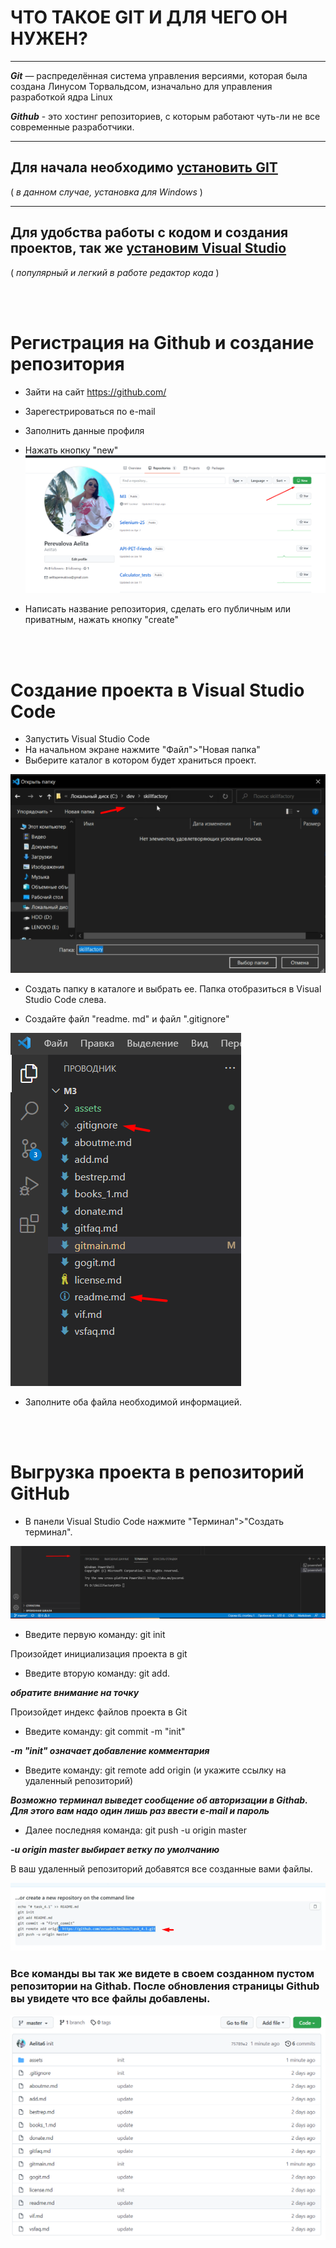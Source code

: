 # ЧТО ТАКОЕ GIT И ДЛЯ ЧЕГО ОН НУЖЕН?

---

***Git*** — распределённая система управления версиями, которая была создана Линусом Торвальдсом, изначально для управления разработкой ядра Linux


***Github*** - это хостинг репозиториев, с которым работают чуть-ли не все современные разработчики.

---

## Для начала необходимо [установить GIT](./gitfaq.md) 

 ( *в данном случае, установка для Windows* )

---

## Для удобства работы с кодом и создания проектов, так же [установим Visual Studio](./vsfaq)

( *популярный и легкий в работе редактор кода* )

<br />
<br /> 


# Регистрация на Github и создание репозитория

* Зайти на сайт https://github.com/
* Зарегестрироваться по e-mail
* Заполнить данные профиля
* Нажать кнопку "new"
![](./assets/gitnew.png)

* Написать название репозитория, сделать его публичным или приватным, нажать кнопку "create"

<br />
<br />
 
 # Создание проекта в Visual Studio Code

* Запустить Visual Studio Code
* На начальном экране нажмите "Файл">"Новая папка"
* Выберите каталог в котором будет храниться проект.

![](./assets/vs-1.png)

* Создать папку в каталоге и выбрать ее. Папка отобразиться в Visual Studio Code слева.

* Создайте файл "readme. md"  и файл ".gitignore"


![](./assets/vs-2.png)

* Заполните оба файла необходимой информацией.

<br />
<br />



# Выгрузка проекта в репозиторий GitHub

* В панели Visual Studio Code нажмите "Терминал">"Создать терминал". 

![](./assets/vs-3.png)

* Введите первую команду: git init

Произойдет инициализация проекта в git

* Введите вторую команду: git add.

***обратите внимание на точку***

Произойдет индекс файлов проекта в Git

* Введите команду: git commit -m "init"

***-m "init" означает добавление комментария***

* Введите команду: git remote add origin (и укажите ссылку на удаленный репозиторий)

***Возможно терминал выведет сообщение об авторизации в Githab. Для этого вам надо один лишь раз ввести e-mail  и пароль***


* Далее последняя команда: git push -u origin master

***-u origin master выбирает ветку по умолчанию***

В ваш удаленный репозиторий добавятся все созданные вами файлы.

![](./assets/vs-4.png)

### Все команды вы так же видете в своем созданном пустом репозитории на Githab. После обновления страницы Github  вы увидете что все файлы добавлены.

![](./assets/git_1.png)